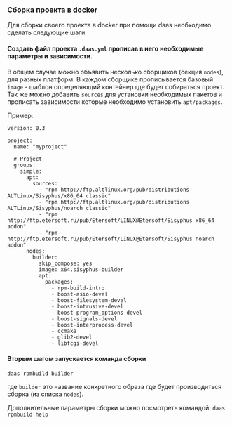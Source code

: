 ### Сборка проекта в docker
Для сборки своего проекта в docker при помощи daas необходимо сделать следующие шаги

#### Создать файл проекта `.daas.yml` прописав в него необходимые параметры и зависимости.
В общем случае можно объявить несколько сборщиков (секция `nodes`), для разных платформ. 
В каждом сборщике прописывается базовый `image` - шаблон определяющий контейнер где будет собираться проект.
Так же можно добавить `sources` для установки необходимых пакетов и прописать зависимости 
которые необходимо установить `apt/packages`.


Пример:

```
version: 0.3

project:
  name: "myproject"

  # Project
  groups:
    simple:
      apt:
        sources:
          - "rpm http://ftp.altlinux.org/pub/distributions ALTLinux/Sisyphus/x86_64 classic"
          - "rpm http://ftp.altlinux.org/pub/distributions ALTLinux/Sisyphus/noarch classic"
          - "rpm http://ftp.etersoft.ru/pub/Etersoft/LINUX@Etersoft/Sisyphus x86_64 addon"
          - "rpm http://ftp.etersoft.ru/pub/Etersoft/LINUX@Etersoft/Sisyphus noarch addon"  
      nodes:
        builder:
          skip_compose: yes
          image: x64.sisyphus-builder
          apt:
            packages:
              - rpm-build-intro
              - boost-asio-devel 
              - boost-filesystem-devel 
              - boost-intrusive-devel 
              - boost-program_options-devel 
              - boost-signals-devel 
              - boost-interprocess-devel
              - ccmake 
              - glib2-devel
              - libfcgi-devel
```

#### Вторым шагом запускается команда сборки
`daas rpmbuild builder`

где `builder` это название конкретного образа где будет производиться сборка (из списка `nodes`).

Дополнительные параметры сборки можно посмотреть командой:
```daas rpmbuild help```
